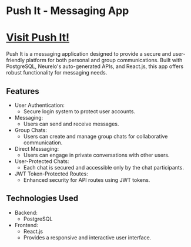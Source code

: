 # Push It - Messaging App

# [Visit Push It!](https://push-it.dev)

Push It is a messaging application designed to provide a secure and user-friendly platform for both personal and group communications. Built with PostgreSQL, Neurelo's auto-generated APIs, and React.js, this app offers robust functionality for messaging needs.

## Features

- User Authentication:
  - Secure login system to protect user accounts.
- Messaging:
  - Users can send and receive messages.
- Group Chats:
  - Users can create and manage group chats for collaborative communication.
- Direct Messaging:
  - Users can engage in private conversations with other users.
- User-Protected Chats:
  - Each chat is secured and accessible only by the chat participants.
- JWT Token-Protected Routes:
  - Enhanced security for API routes using JWT tokens.

## Technologies Used

- Backend:
  - PostgreSQL
- Frontend:
  - React.js
  - Provides a responsive and interactive user interface.
